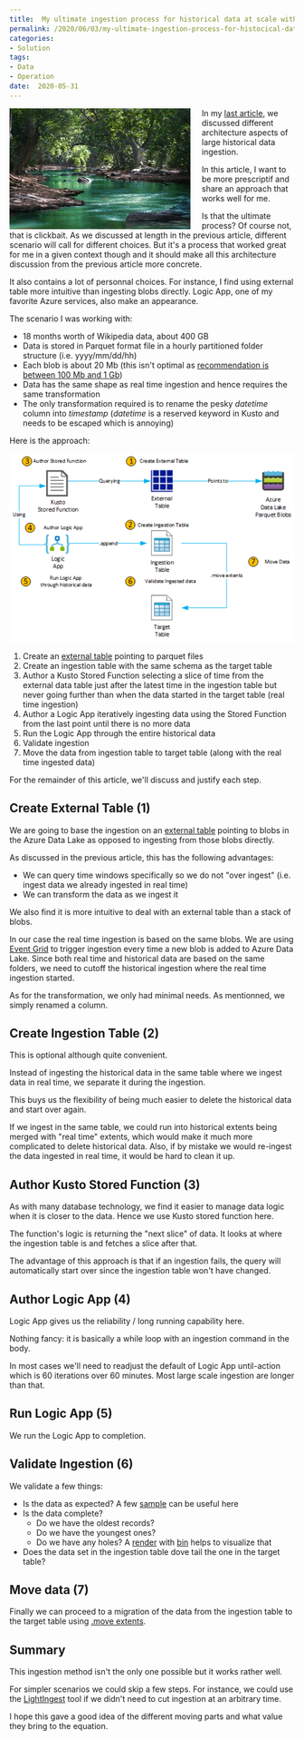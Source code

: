 ```yaml
---
title:  My ultimate ingestion process for historical data at scale with Kusto
permalink: /2020/06/03/my-ultimate-ingestion-process-for-histocical-data-at-scale-with-kusto
categories:
- Solution
tags:
- Data
- Operation
date:  2020-05-31
---
```

<img style="float:left;padding-right:20px;" title="From pexels.com" src="/assets/posts/2020/2/my-ultimate-ingestion-process-for-histocical-data-at-scale-with-kusto/body-of-water-between-green-leaf-trees-709552.jpg" />

In my [last article](/2020/06/03/ingesting-histocical-data-at-scale-with-kusto), we discussed different architecture aspects of large historical data ingestion.

In this article, I want to be more prescriptif and share an approach that works well for me.

Is that the ultimate process?  Of course not, that is clickbait.  As we discussed at length in the previous article, different scenario will call for different choices.  But it's a process that worked great for me in a given context though and it should make all this architecture discussion from the previous article more concrete.

It also contains a lot of personnal choices.  For instance, I find using external table more intuitive than ingesting blobs directly.  Logic App, one of my favorite Azure services, also make an appearance.  

The scenario I was working with:

* 18 months worth of Wikipedia data, about 400 GB
*   Data is stored in Parquet format file in a hourly partitioned folder structure (i.e. yyyy/mm/dd/hh)
*   Each blob is about 20 Mb (this isn't optimal as [recommendation is between 100 Mb and 1 Gb](https://docs.microsoft.com/en-us/azure/data-explorer/ingest-data-overview#comparing-ingestion-methods-and-tools))
*   Data has the same shape as real time ingestion and hence requires the same transformation
*   The only transformation required is to rename the pesky *datetime* column into *timestamp* (*datetime* is a reserved keyword in Kusto and needs to be escaped which is annoying)

Here is the approach:

![approach / process](/assets/posts/2020/2/my-ultimate-ingestion-process-for-histocical-data-at-scale-with-kusto/process.png)

1. Create an [external table](https://docs.microsoft.com/en-us/azure/data-explorer/kusto/query/schema-entities/externaltables) pointing to parquet files
1. Create an ingestion table with the same schema as the target table
1. Author a Kusto Stored Function selecting a slice of time from the external data table just after the latest time in the ingestion table but never going further than when the data started in the target table (real time ingestion)
1. Author a Logic App iteratively ingesting data using the Stored Function from the last point until there is no more data
1. Run the Logic App through the entire historical data
1. Validate ingestion
1. Move the data from ingestion table to target table (along with the real time ingested data)

For the remainder of this article, we'll discuss and justify each step.

## Create External Table (1)

We are going to base the ingestion on an [external table](https://docs.microsoft.com/en-us/azure/data-explorer/kusto/query/schema-entities/externaltables) pointing to blobs in the Azure Data Lake as opposed to ingesting from those blobs directly.

As discussed in the previous article, this has the following advantages:

* We can query time windows specifically so we do not "over ingest" (i.e. ingest data we already ingested in real time)
* We can transform the data as we ingest it

We also find it is more intuitive to deal with an external table than a stack of blobs.

In our case the real time ingestion is based on the same blobs.  We are using [Event Grid](https://docs.microsoft.com/en-us/azure/data-explorer/kusto/management/data-ingestion/eventgrid) to trigger ingestion every time a new blob is added to Azure Data Lake.  Since both real time and historical data are based on the same folders, we need to cutoff the historical ingestion where the real time ingestion started.

As for the transformation, we only had minimal needs.  As mentionned, we simply renamed a column.

## Create Ingestion Table (2)

This is optional although quite convenient.

Instead of ingesting the historical data in the same table where we ingest data in real time, we separate it during the ingestion.

This buys us the flexibility of being much easier to delete the historical data and start over again.

If we ingest in the same table, we could run into historical extents being merged with "real time" extents, which would make it much more complicated to delete historical data.  Also, if by mistake we would re-ingest the data ingested in real time, it would be hard to clean it up.

## Author Kusto Stored Function (3)

As with many database technology, we find it easier to manage data logic when it is closer to the data.  Hence we use Kusto stored function here.

The function's logic is returning the "next slice" of data.  It looks at where the ingestion table is and fetches a slice after that.

The advantage of this approach is that if an ingestion fails, the query will automatically start over since the ingestion table won't have changed.

## Author Logic App (4)

Logic App gives us the reliability / long running capability here.

Nothing fancy:  it is basically a while loop with an ingestion command in the body.

In most cases we'll need to readjust the default of Logic App until-action which is 60 iterations over 60 minutes.  Most large scale ingestion are longer than that.

## Run Logic App (5)

We run the Logic App to completion.

## Validate Ingestion (6)

We validate a few things:

*   Is the data as expected?  A few [sample](https://docs.microsoft.com/en-us/azure/data-explorer/kusto/query/sampleoperator) can be useful here
*   Is the data complete?
    * Do we have the oldest records?
    * Do we have the youngest ones?
    * Do we have any holes?  A [render](https://docs.microsoft.com/en-us/azure/data-explorer/kusto/query/renderoperator?pivots=azuredataexplorer) with [bin](https://docs.microsoft.com/en-us/azure/data-explorer/kusto/query/binfunction) helps to visualize that
* Does the data set in the ingestion table dove tail the one in the target table?

## Move data (7)

Finally we can proceed to a migration of the data from the ingestion table to the target table using [.move extents](https://docs.microsoft.com/en-us/azure/data-explorer/kusto/management/extents-commands#move-extents).

## Summary

This ingestion method isn't the only one possible but it works rather well.

For simpler scenarios we could skip a few steps.  For instance, we could use the [LightIngest](https://docs.microsoft.com/en-us/azure/data-explorer/lightingest) tool if we didn't need to cut ingestion at an arbitrary time.

I hope this gave a good idea of the different moving parts and what value they bring to the equation.